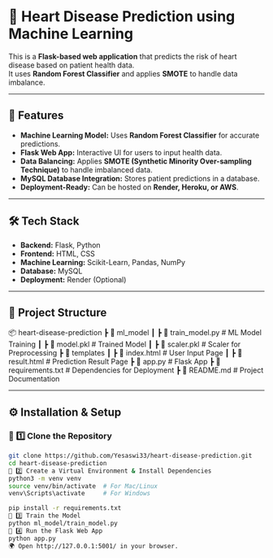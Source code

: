 # 🏥 Heart Disease Prediction using Machine Learning

This is a **Flask-based web application** that predicts the risk of heart disease based on patient health data.  
It uses **Random Forest Classifier** and applies **SMOTE** to handle data imbalance.

---

## 🚀 Features
- **Machine Learning Model:** Uses **Random Forest Classifier** for accurate predictions.
- **Flask Web App:** Interactive UI for users to input health data.
- **Data Balancing:** Applies **SMOTE (Synthetic Minority Over-sampling Technique)** to handle imbalanced data.
- **MySQL Database Integration:** Stores patient predictions in a database.
- **Deployment-Ready:** Can be hosted on **Render, Heroku, or AWS**.

---

## 🛠️ Tech Stack
- **Backend:** Flask, Python
- **Frontend:** HTML, CSS
- **Machine Learning:** Scikit-Learn, Pandas, NumPy
- **Database:** MySQL
- **Deployment:** Render (Optional)

---

## 📂 Project Structure
📦 heart-disease-prediction ┣ 📂 ml_model ┃ ┣ 📜 train_model.py # ML Model Training ┃ ┣ 📜 model.pkl # Trained Model ┃ ┣ 📜 scaler.pkl # Scaler for Preprocessing ┣ 📂 templates ┃ ┣ 📜 index.html # User Input Page ┃ ┣ 📜 result.html # Prediction Result Page ┣ 📜 app.py # Flask App ┣ 📜 requirements.txt # Dependencies for Deployment ┣ 📜 README.md # Project Documentation


---

## ⚙️ Installation & Setup

### 🔹 **1️⃣ Clone the Repository**
```bash
git clone https://github.com/Yesaswi33/heart-disease-prediction.git
cd heart-disease-prediction
🔹 2️⃣ Create a Virtual Environment & Install Dependencies
python3 -m venv venv
source venv/bin/activate  # For Mac/Linux
venv\Scripts\activate     # For Windows

pip install -r requirements.txt
🔹 3️⃣ Train the Model
python ml_model/train_model.py
🔹 4️⃣ Run the Flask Web App
python app.py
🌍 Open http://127.0.0.1:5001/ in your browser.

